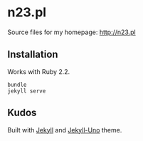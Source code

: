 # n23.pl

Source files for my homepage: http://n23.pl

## Installation

Works with Ruby 2.2.

```
bundle
jekyll serve
```

## Kudos

Built with [Jekyll](https://github.com/jekyll/jekyll) and [Jekyll-Uno](https://github.com/joshgerdes/jekyll-uno) theme.
